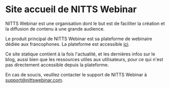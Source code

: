 # Site accueil de NITTS Webinar

NITTS Webinar est une organisation dont le but est de faciliter la création et la diffusion de contenu à une grande audience.

Le produit principal de NITTS Webinar est sa plateforme de webinaire dédiée aux francophones.
La plateforme est accessible [ici](https://nittswebinar.com).

Ce site statique contient à la fois l'actualité, et les dernières infos sur le blog, aussi bien que les ressources utiles aux utilisateurs, pour ce qui n'est pas directement accessible depuis la plateforme.

En cas de soucis, veuillez contacter le support de NITTS Webinar à [support@nittswebinar.com](mailto:support@nittswebinar.com).
